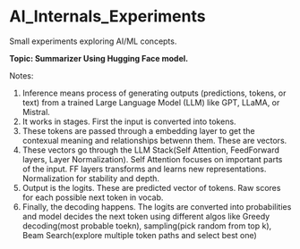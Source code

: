 # AI_Internals_Experiments
Small experiments exploring AI/ML concepts.

**Topic: Summarizer Using Hugging Face model.**

Notes:
1) Inference means process of generating outputs (predictions, tokens, or text) from a trained Large Language Model (LLM) like GPT, LLaMA, or Mistral.
2) It works in stages. First the input is converted into tokens. 
3) These tokens are passed through a embedding layer to get the contexual meaning and relationships betwenn them. These are vectors.
4) These vectors go through the LLM Stack(Self Attention, FeedForward layers, Layer Normalization). Self Attention focuses on important parts of the input. FF layers transforms and learns new representations. Normalization for stability and depth.
5) Output is the logits. These are predicted vector of tokens. Raw scores for each possible next token in vocab.
6) Finally, the decoding happens. The logits are converted into probabilities and model decides the next token using different algos like Greedy decoding(most probable toekn), sampling(pick random from top k), Beam Search(explore multiple token paths and select best one)
